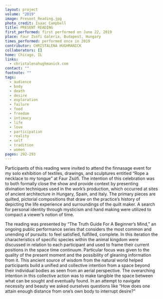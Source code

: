 ```yaml
---
layout: project
volume: "2019"
image: Present_Reading.jpg
photo_credit: Isaac Campbell
title: PRESENT READING
first_performed: first performed on June 22, 2019
place: Faur Zsófi Galeria, Budapest, Hungary
times_performed: performed once in 2019
contributor: CHRISTALENA HUGHMANICK
collaborators: []
home: Chicago, IL
links:
  - christalenahughmanick.com
contact: ""
footnote: ""
tags:
  - audience
  - body
  - death
  - desire
  - exploration
  - failure
  - food
  - freedom
  - intimacy
  - life
  - love
  - participation
  - reality
  - self
  - tradition
  - women
pages: 292-293
---
```


Participants of this reading were invited to attend the finnasage event for my solo exhibition of textiles, drawings, and sculptures entitled “Rope a necklace to my tongue” at Faur Zsófi. The intention of this celebration was to both formally close the show and provide context by presenting divination techniques used in the work’s production, which occurred at sites of ancient architecture in Hungary, Spain, and Italy. The primary pieces are quilted, pictorial compositions that draw on the practice’s history of depicting the life experience and surroundings of the quilt maker. A search for personal identity through mysticism and hand making were utilized to compact a viewer’s notion of time.

The reading was presented by “The Truth Guide For A Beginner’s Mind,” an ongoing public performance series that considers the most common and unending of pursuits: to feel satisfied, fulfilled, complete. In this iteration the characteristics of specific species within the animal kingdom were discussed in relation to each participant and used to frame their current positions in the space time continuum. Particular focus was given to the quality of the present moment and the possibility of gleaning information from it. This ancient source of wisdom from the natural world helped participants build a unified and collective intention from a space beyond their individual bodies as seen from an aerial perspective. The overarching intention in this collective action was to make tangible the space between what can be sought and eventually found. In an attempt to navigate necessity and beauty we asked ourselves questions like “How does one attain enough distance from one’s own body to interrupt desire?”
